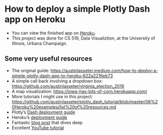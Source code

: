 # How to deploy a simple Plotly Dash app on Heroku

* You can view the finished app on [Heroku](https://kevin-test-app7.herokuapp.com/).
* This project was done for CS 519, Data Visualiztion, at the University of Illinois, Urbana Champaign.

## Some very useful resources
* The original guide: https://austinlasseter.medium.com/how-to-deploy-a-simple-plotly-dash-app-to-heroku-622a2216eb73
* A simple call back involving a dropdown box: https://github.com/austinlasseter/virginia_election_2016
* A map visualization: https://iowa-has-lots-of-corn.herokuapp.com/
* More tutorials I might use in this project: https://github.com/austinlasseter/plotly_dash_tutorial/blob/master/06%20Heroku%20examples/list%20of%20resources.md
* Plotly’s [Dash deployment guide](https://dash.plotly.com/deployment)
* Heroku’s [deployment guide](https://devcenter.heroku.com/articles/getting-started-with-python)
* Fantastic [blog post](https://towardsdatascience.com/deploying-your-dash-app-to-heroku-the-magical-guide-39bd6a0c586c) that dives deep
* Excellent [YouTube tutorial](https://www.youtube.com/watch?v=b-M2KQ6_bM4&feature=youtu.be)
